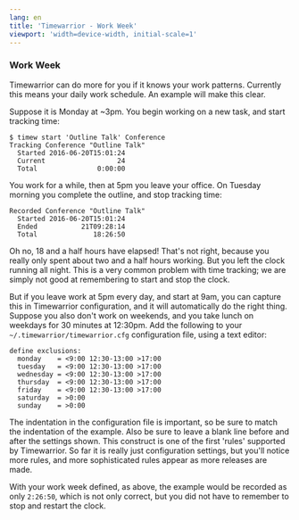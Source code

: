 ```yaml
---
lang: en
title: 'Timewarrior - Work Week'
viewport: 'width=device-width, initial-scale=1'
---
```


### Work Week

Timewarrior can do more for you if it knows your work patterns.
Currently this means your daily work schedule. An example will make this
clear.

Suppose it is Monday at \~3pm. You begin working on a new task, and
start tracking time:

    $ timew start 'Outline Talk' Conference
    Tracking Conference "Outline Talk"
      Started 2016-06-20T15:01:24
      Current                  24
      Total               0:00:00

You work for a while, then at 5pm you leave your office. On Tuesday
morning you complete the outline, and stop tracking time:

    Recorded Conference "Outline Talk"
      Started 2016-06-20T15:01:24
      Ended           21T09:28:14
      Total              18:26:50

Oh no, 18 and a half hours have elapsed! That\'s not right, because you
really only spent about two and a half hours working. But you left the
clock running all night. This is a very common problem with time
tracking; we are simply not good at remembering to start and stop the
clock.

But if you leave work at 5pm every day, and start at 9am, you can
capture this in Timewarrior configuration, and it will automatically do
the right thing. Suppose you also don\'t work on weekends, and you take
lunch on weekdays for 30 minutes at 12:30pm. Add the following to your
`~/.timewarrior/timewarrior.cfg` configuration file, using a text
editor:

    define exclusions:
      monday    = <9:00 12:30-13:00 >17:00
      tuesday   = <9:00 12:30-13:00 >17:00
      wednesday = <9:00 12:30-13:00 >17:00
      thursday  = <9:00 12:30-13:00 >17:00
      friday    = <9:00 12:30-13:00 >17:00
      saturday  = >0:00
      sunday    = >0:00

The indentation in the configuration file is important, so be sure to
match the indentation of the example. Also be sure to leave a blank line
before and after the settings shown. This construct is one of the first
\'rules\' supported by Timewarrior. So far it is really just
configuration settings, but you\'ll notice more rules, and more
sophisticated rules appear as more releases are made.

With your work week defined, as above, the example would be recorded as
only `2:26:50`, which is not only correct, but you did not have to
remember to stop and restart the clock.
